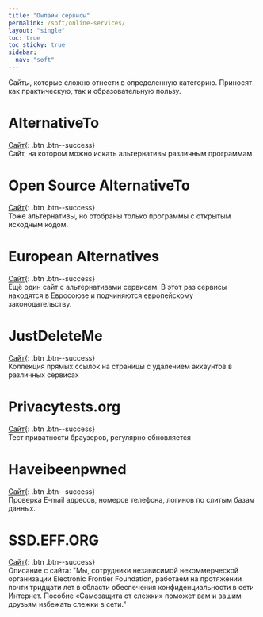 ```yaml
---
title: "Онлайн сервисы"
permalink: /soft/online-services/
layout: "single"
toc: true
toc_sticky: true
sidebar:
  nav: "soft"
---
```


Сайты, которые сложно отнести в определенную категорию. Приносят как практическую, так и образовательную пользу. 

# AlternativeTo  
[Сайт](https://alternativeto.net){: .btn .btn--success}  
Сайт, на котором можно искать альтернативы различным программам.

# Open Source AlternativeTo
[Сайт](https://www.opensourcealternative.to){: .btn .btn--success}  
Тоже альтернативы, но отобраны только программы с открытым исходным кодом.

# European Alternatives
[Сайт](https://european-alternatives.eu){: .btn .btn--success}  
Ещё один сайт с альтернативами сервисам. В этот раз сервисы находятся в Евросоюзе и подчиняются европейскому законодательству. 

# JustDeleteMe
[Сайт](https://justdeleteme.xyz){: .btn .btn--success}  
Коллекция прямых ссылок на страницы с удалением аккаунтов в различных сервисах

# Privacytests.org
[Сайт](https://privacytests.org){: .btn .btn--success}  
Тест приватности браузеров, регулярно обновляется

# Haveibeenpwned
[Сайт](https://haveibeenpwned.com){: .btn .btn--success}  
Проверка E-mail адресов, номеров телефона, логинов по слитым базам данных.

# SSD.EFF.ORG
[Сайт](https://ssd.eff.org/#index){: .btn .btn--success}  
Описание с сайта: "Мы, сотрудники независимой некоммерческой организации Electronic Frontier Foundation, работаем на протяжении почти тридцати лет в области обеспечения конфиденциальности в сети Интернет. Пособие «Самозащита от слежки» поможет вам и вашим друзьям избежать слежки в сети."